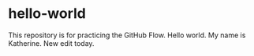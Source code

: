 # hello-world
This repository is for practicing the GitHub Flow.
Hello world. My name is Katherine.
New edit today.
